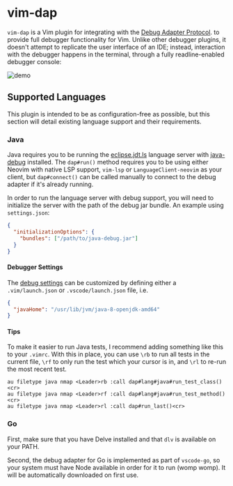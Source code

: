 # vim-dap

`vim-dap` is a Vim plugin for integrating with the
[Debug Adapter Protocol](https://microsoft.github.io/debug-adapter-protocol/).
to provide full debugger functionality for Vim. Unlike other debugger plugins,
it doesn't attempt to replicate the user interface of an IDE; instead,
interaction with the debugger happens in the terminal, through a fully
readline-enabled debugger console:

![demo](misc/demo.gif)

## Supported Languages

This plugin is intended to be as configuration-free as possible, but this section
will detail existing language support and their requirements.

### Java

Java requires you to be running the
[eclipse.jdt.ls](https://github.com/eclipse/eclipse.jdt.ls) language server with
[java-debug](https://github.com/microsoft/java-debug) installed.  The
`dap#run()` method requires you to be using either Neovim with native LSP
support, `vim-lsp` or `LanguageClient-neovim` as your client, but
`dap#connect()` can be called manually to connect to the debug adapter if it's
already running.

In order to run the language server with debug support, you will need to
initialize the server with the path of the debug jar bundle. An example using
`settings.json`:

```json
{
  "initializationOptions": {
    "bundles": ["/path/to/java-debug.jar"]
  }
}
```

#### Debugger Settings

The [debug
settings](https://github.com/microsoft/java-debug/blob/master/com.microsoft.java.debug.core/src/main/java/com/microsoft/java/debug/core/DebugSettings.java)
can be customized by defining either a `.vim/launch.json` or
`.vscode/launch.json` file, i.e.

```json
{
  "javaHome": "/usr/lib/jvm/java-8-openjdk-amd64"
}
```

#### Tips

To make it easier to run Java tests, I recommend adding something like this to your `.vimrc`.
With this in place, you can use `\rb` to run all tests in the current file, `\rf` to only run
the test which your cursor is in, and `\rl` to re-run the most recent test.

```viml
au filetype java nmap <Leader>rb :call dap#lang#java#run_test_class()<cr>
au filetype java nmap <Leader>rf :call dap#lang#java#run_test_method()<cr>
au filetype java nmap <Leader>rl :call dap#run_last()<cr>
```

### Go

First, make sure that you have Delve installed and that `dlv` is available on your PATH.

Second, the debug adapter for Go is implemented as part of `vscode-go`, so your
system must have Node available in order for it to run (womp womp). It will be
automatically downloaded on first use.

<!-- vim: set textwidth=80: -->
